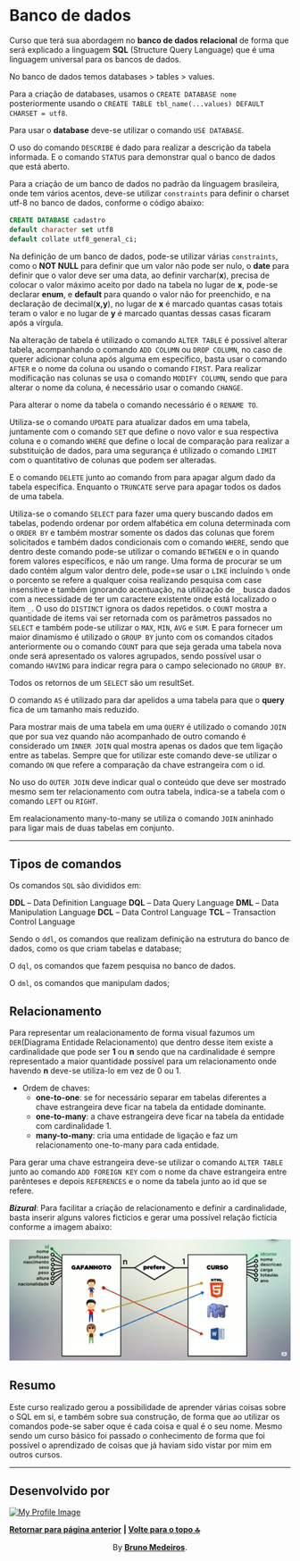 # Banco de dados

Curso que terá sua abordagem no **banco de dados relacional** de forma que será explicado a linguagem **SQL** (Structure Query Language) que é uma linguagem universal para os bancos de dados.

No banco de dados temos databases > tables > values.

Para a criação de databases, usamos o `CREATE DATABASE nome` posteriormente usando o `CREATE TABLE tbl_name(...values) DEFAULT CHARSET = utf8`.

Para usar o **database** deve-se utilizar o comando `USE DATABASE`.

O uso do comando `DESCRIBE` é dado para realizar a descrição da tabela informada. E o comando `STATUS` para demonstrar qual o banco de dados que está aberto.

Para a criação de um banco de dados no padrão da línguagem brasileira, onde tem vários acentos, deve-se utilizar `constraints` para definir o charset utf-8 no banco de dados, conforme o código abaixo:

```sql
CREATE DATABASE cadastro
default character set utf8
default collate utf8_general_ci;
```

Na definição de um banco de dados, pode-se utilizar várias `constraints`, como o **NOT NULL** para definir que um valor não pode ser nulo, o **date** para definir que o valor deve ser uma data, ao definir varchar(**x**), precisa de colocar o valor máximo aceito por dado na tabela no lugar de **x**, pode-se declarar **enum**, e **default** para quando o valor não for preenchido, e na declaração de decimal(**x,y**), no lugar de **x** é marcado quantas casas totais teram o valor e no lugar de **y** é marcado quantas dessas casas ficaram após a vírgula.

Na alteração de tabela é utilizado o comando `ALTER TABLE` é possivel alterar tabela, acompanhando o comando `ADD COLUMN` ou `DROP COLUMN`, no caso de querer adicionar coluna após alguma em específico, basta usar o comando `AFTER` e o nome da coluna ou usando o comando `FIRST`. Para realizar modificação nas colunas se usa o comando `MODIFY COLUMN`, sendo que para alterar o nome da coluna, é necessário usar o comando `CHANGE`.

Para alterar o nome da tabela o comando necessário é o `RENAME TO`.

Utiliza-se o comando `UPDATE` para atualizar dados em uma tabela, juntamente com o comando `SET` que define o novo valor e sua respectiva coluna e o comando `WHERE` que define o local de comparação para realizar a substituição de dados, para uma segurança é utilizado o comando `LIMIT` com o quantitativo de colunas que podem ser alteradas.

E o comando `DELETE` junto ao comando from para apagar algum dado da tabela especifica. Enquanto o `TRUNCATE` serve para apagar todos os dados de uma tabela.

Utiliza-se o comando `SELECT` para fazer uma query buscando dados em tabelas, podendo ordenar por ordem alfabética em coluna determinada com o `ORDER BY` e também mostrar somente os dados das colunas que forem solicitados e também dados condicionais com o comando `WHERE`, sendo que dentro deste comando pode-se utilizar o comando `BETWEEN` e o in quando forem valores específicos, e não um range. Uma forma de procurar se um dado contém algum valor dentro dele, pode=se usar o `LIKE` incluíndo `%` onde o porcento se refere a qualquer coisa realizando pesquisa com case insensitive e também ignorando acentuação, na utilização de `_` busca dados com a necessidade de ter um caractere existente onde está localizado o item `_`. O uso do `DISTINCT` ignora os dados repetidos. o `COUNT` mostra a quantidade de items vai ser retornada com os parâmetros passados no `SELECT` e também pode-se utilizar o `MAX`, `MIN`, `AVG` e `SUM`. E para fornecer um maior dinamismo é utilizado o `GROUP BY` junto com os comandos citados anteriormente ou o comando `COUNT` para que seja gerada uma tabela nova onde será apresentado os valores agrupados, sendo possível usar o comando `HAVING` para indicar regra para o campo selecionado no `GROUP BY`.

Todos os retornos de um `SELECT` são um resultSet.

O comando `AS` é utilizado para dar apelidos a uma tabela para que o **query** fica de um tamanho mais reduzido.

Para mostrar mais de uma tabela em uma `QUERY` é utilizado o comando `JOIN` que por sua vez quando não acompanhado de outro comando é considerado um `INNER JOIN` qual mostra apenas os dados que tem ligação entre as tabelas. Sempre que for utilizar este comando deve-se utilizar o comando `ON` que refere a comparação da chave estrangeira com o id.

No uso do `OUTER JOIN` deve indicar qual o conteúdo que deve ser mostrado mesmo sem ter relacionamento com outra tabela, indica-se a tabela com o comando `LEFT` ou `RIGHT`.

Em realacionamento many-to-many se utiliza o comando `JOIN` aninhado para ligar mais de duas tabelas em conjunto.

---

## Tipos de comandos

Os comandos `SQL` são divididos em:

**DDL** – Data Definition Language
**DQL** – Data Query Language
**DML** – Data Manipulation Language
**DCL** – Data Control Language
**TCL** – Transaction Control Language

Sendo o `ddl`, os comandos que realizam definição na estrutura do banco de dados, como os que criam tabelas e database;

O `dql`, os comandos que fazem pesquisa no banco de dados.

O `dml`, os comandos que manipulam dados;

## Relacionamento

Para representar um realacionamento de forma visual fazumos um `DER`(Diagrama Entidade Relacionamento) que dentro desse item existe a cardinalidade que pode ser **1** ou **n** sendo que na cardinalidade é sempre representado a maior quantidade possível para um relacionamento onde havendo **n** deve-se utiliza-lo em vez de 0 ou 1.

- Ordem de chaves:
  - **one-to-one**: se for necessário separar em tabelas diferentes a chave estrangeira deve ficar na tabela da entidade dominante.
  - **one-to-many**: a chave estrangeira deve ficar na tabela da entidade com cardinalidade 1.
  - **many-to-many**: cria uma entidade de ligação e faz um relacionamento one-to-many para cada entidade.

Para gerar uma chave estrangeira deve-se utilizar o comando `ALTER TABLE` junto ao comando `ADD FOREIGN KEY` com o nome da chave estrangeira entre parênteses e depois `REFERENCES` e o nome da tabela junto ao id que se refere.

_**Bizural**_: Para facilitar a criação de relacionamento e definir a cardinalidade, basta inserir alguns valores ficticios e gerar uma possível relação fictícia conforme a imagem abaixo:

[<img width="700px" src="./assets/image.png" />](./assets/image.png 'Estrutura')

## Resumo

Este curso realizado gerou a possibilidade de aprender várias coisas sobre o SQL em si, e também sobre sua construção, de forma que ao utilizar os comandos pode-se saber oque é cada coisa e qual é o seu nome. Mesmo sendo um curso básico foi passado o conhecimento de forma que foi possível o aprendizado de coisas que já haviam sido vistar por mim em outros cursos.

---

## Desenvolvido por

[<img width="100px" src="https://avatars.githubusercontent.com/u/100999610" alt="My Profile Image"/>](https://github.com/BrunoMedeiros14 'Perfil no GitHub (BrunoMedeiros)')

**[Retornar para página anterior](../README.md)**
<strong> | <a href="#top">Volte para o topo 🔝</a> </strong>

<p align="center">By <strong><a href="https://github.com/BrunoMedeiros14">Bruno Medeiros</a></strong>.</p>
